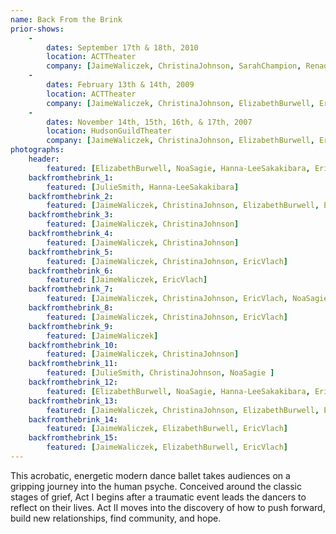 ```yaml
---
name: Back From the Brink
prior-shows:
    -
        dates: September 17th & 18th, 2010
        location: ACTTheater
        company: [JaimeWaliczek, ChristinaJohnson, SarahChampion, RenadoTozer, KristinKissell, MeghanShepard, JenniferElder, SeanCalavan]
    -
        dates: February 13th & 14th, 2009
        location: ACTTheater
        company: [JaimeWaliczek, ChristinaJohnson, ElizabethBurwell, EricVlach, PamVlach, MeghanShepard, DavidLorenceSchleiffers, PamelaTurpen]
    -
        dates: November 14th, 15th, 16th, & 17th, 2007
        location: HudsonGuildTheater
        company: [JaimeWaliczek, ChristinaJohnson, ElizabethBurwell, EricVlach, NoaSagie, AdamPellegrine, Hanna-LeeSakakibara, JulieSmith]
photographs:
    header:
        featured: [ElizabethBurwell, NoaSagie, Hanna-LeeSakakibara, EricVlach]
    backfromthebrink_1:
        featured: [JulieSmith, Hanna-LeeSakakibara]
    backfromthebrink_2:
        featured: [JaimeWaliczek, ChristinaJohnson, ElizabethBurwell, EricVlach, NoaSagie, AdamPellegrine, Hanna-LeeSakakibara, JulieSmith]
    backfromthebrink_3:
        featured: [JaimeWaliczek, ChristinaJohnson]
    backfromthebrink_4:
        featured: [JaimeWaliczek, ChristinaJohnson]
    backfromthebrink_5:
        featured: [JaimeWaliczek, ChristinaJohnson, EricVlach]
    backfromthebrink_6:
        featured: [JaimeWaliczek, EricVlach]
    backfromthebrink_7:
        featured: [JaimeWaliczek, ChristinaJohnson, EricVlach, NoaSagie, JulieSmith]
    backfromthebrink_8:
        featured: [JaimeWaliczek, ChristinaJohnson, EricVlach]
    backfromthebrink_9:
        featured: [JaimeWaliczek]
    backfromthebrink_10:
        featured: [JaimeWaliczek, ChristinaJohnson]
    backfromthebrink_11:
        featured: [JulieSmith, ChristinaJohnson, NoaSagie ]
    backfromthebrink_12:
        featured: [ElizabethBurwell, NoaSagie, Hanna-LeeSakakibara, EricVlach]
    backfromthebrink_13:
        featured: [JaimeWaliczek, ChristinaJohnson, ElizabethBurwell, EricVlach, NoaSagie, AdamPellegrine, Hanna-LeeSakakibara, JulieSmith]
    backfromthebrink_14:
        featured: [JaimeWaliczek, ElizabethBurwell, EricVlach]
    backfromthebrink_15:
        featured: [JaimeWaliczek, ElizabethBurwell, EricVlach]
---
```

This acrobatic, energetic modern dance ballet takes audiences on a gripping journey into the human psyche. Conceived around the classic stages of grief, Act I begins after a traumatic event leads the dancers to reflect on their lives. Act II moves into the discovery of how to push forward, build new relationships, find community, and hope.